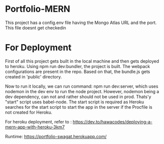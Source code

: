# Portfolio-MERN


This project has a config.env file having the Mongo Atlas URL and the port. This file doesnt get checkedin


For Deployment
===============
First of all this project gets built in the local machine and then gets deployed to heroku. 
Using npm run dev:bundler, the project is built. The webpack configurations are present in the repo. Based on that, the bundle.js gets created in 'public' directory.

Now to run it locally, we can run command: npm run dev:server, which uses nodemon in the dev env to run the node project.
However, nodemon being a dev dependency, can not and rather should not be used in prod. Thats'y "start" script uses babel-node. The start script is required as 
Heroku searches for the start script to start the app in the server if the Procfile is not created for Heroku. 

For heroku deployment, refer to : https://dev.to/hawacodes/deploying-a-mern-app-with-heroku-3km7


Runtime: https://portfolio-swagat.herokuapp.com/
